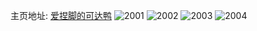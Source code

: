 主页地址: [爱捏脚的可达鸭](https://weibo.com/u/3540654375) 
![2001](https://wx4.sinaimg.cn/mw2000/d30a1927ly1g1m4doqahzj22io1w04qr.jpg) 
![2002](https://wx4.sinaimg.cn/mw2000/d30a1927ly1g1m4dpxajuj21sg2dsu0y.jpg) 
![2003](https://wx4.sinaimg.cn/mw2000/d30a1927ly1g1m4dr1h9oj22ds1sghdt.jpg) 
![2004](https://wx4.sinaimg.cn/mw2000/d30a1927ly1g1m4e2kfw9j213z0tztmu.jpg) 
